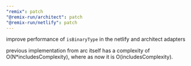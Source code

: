 ```yaml
---
"remix": patch
"@remix-run/architect": patch
"@remix-run/netlify": patch
---
```


improve performance of `isBinaryType` in the netlify and architect adapters

previous implementation from arc itself has a complexity of O(N\*includesComplexity), where as now it is O(includesComplexity).
